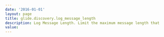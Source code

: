```yaml
---
date: '2016-01-01'
layout: page
title: glide.discovery.log_message_length
description: Log Message Length. Limit the maximum message length that will be displayed in Discovery Log table. A value of 0 or any negative number will disable this limit.
value:  
---
```


